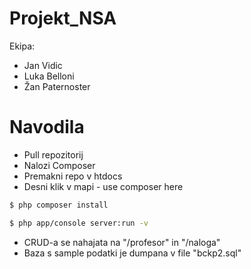 Projekt_NSA
===========

Ekipa:
 - Jan Vidic
 - Luka Belloni
 - Žan Paternoster

Navodila
====================
- Pull repozitorij
- Nalozi Composer
- Premakni repo v htdocs
- Desni klik v mapi - use composer here
```sh
$ php composer install
```
```sh
$ php app/console server:run -v
```
- CRUD-a se nahajata na "/profesor" in "/naloga"
- Baza s sample podatki je dumpana v file "bckp2.sql"
